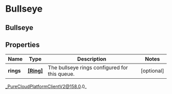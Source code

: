 # Bullseye

## Bullseye

## Properties

|Name | Type | Description | Notes|
|------------ | ------------- | ------------- | -------------|
| **rings** | [**[Ring]**](Ring) | The bullseye rings configured for this queue. | [optional] |



_PureCloudPlatformClientV2@158.0.0_
